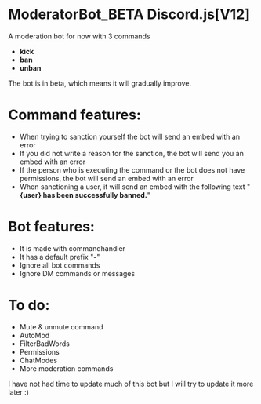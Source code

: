 # ModeratorBot_BETA Discord.js[V12]
A moderation bot for now with 3 commands 
- **kick** 
- **ban** 
- **unban**

The bot is in beta, which means it will gradually improve.

# Command features:
- When trying to sanction yourself the bot will send an embed with an error
- If you did not write a reason for the sanction, the bot will send you an embed with an error
- If the person who is executing the command or the bot does not have permissions, the bot will send an embed with an error
- When sanctioning a user, it will send an embed with the following text "**{user} has been successfully banned.**"

# Bot features:
- It is made with commandhandler
- It has a default prefix "**-**"
- Ignore all bot commands
- Ignore DM commands or messages

# To do:
- Mute & unmute command
- AutoMod
- FilterBadWords
- Permissions
- ChatModes
- More moderation commands

I have not had time to update much of this bot but I will try to update it more later :)
   

